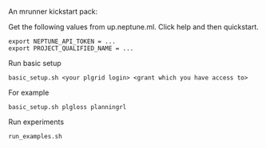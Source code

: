 An mrunner kickstart pack:

Get the following values from up.neptune.ml. Click help and then quickstart.

```
export NEPTUNE_API_TOKEN = ...
export PROJECT_QUALIFIED_NAME = ...
```
Run basic setup
```
basic_setup.sh <your plgrid login> <grant which you have access to>
```
For example
```
basic_setup.sh plgloss planningrl
```

Run experiments
```
run_examples.sh
```